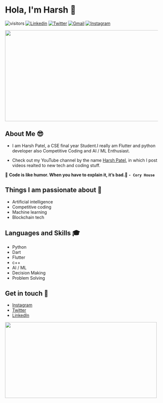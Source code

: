 # Hola, I'm Harsh 👋
![visitors](https://visitor-badge.laobi.icu/badge?page_id=hkp27299.visitor-badge)
<a href="https://www.linkedin.com/in/harsh-patel-a8795b167/" target="_blank"><img src="https://img.shields.io/badge/-Harsh Patel-blue?style=flat-square&logo=Linkedin&logoColor=white" alt="Linkedin"></a>  <a href="https://twitter.com/harsh_27299" target="_blank"><img src="https://img.shields.io/badge/-@harsh_27299-1ca0f1?style=flat-square&labelColor=1ca0f1&logo=twitter&logoColor=white" alt="Twitter"></a>  <a href="mailto:hkp27299@gmail.com" target="_blank"><img src="https://img.shields.io/badge/-hkp27299@gmail.com-c14438?style=flat-square&logo=Gmail&logoColor=white" alt="Gmail"></a>  <a href="https://www.instagram.com/harsh_p_27/?hl=en" target="_blank"><img src="https://img.shields.io/badge/-harsh_p_27-C13584?style=flat-square&labelColor=C13584&logo=instagram&logoColor=white" alt="Instagram"></a>

<img src="https://miro.medium.com/max/4000/1*KUy_KKExZrSpBuv9XfyBgA.png" width="600" height="300">

## About Me 😎
- I am Harsh Patel, a CSE final year Student.I really am Flutter and python developer also Competitive Coding and AI / ML Enthusiast.

- Check out my YouTube channel  by the name [Harsh Patel](https://www.youtube.com/channel/UCBTRbkOemUY7jxhLh5FUdmw), in which I post videos realted to new tech and coding stuff.

💯 **Code is like humor. When you have to explain it, it’s bad.💯 ```- Cory House```** 

## Things I am passionate about 🎯
- Artificial intelligence
- Competitive coding
- Machine learning
- Blockchain tech

## Languages and Skills 🎓
- Python
- Dart
- Flutter
- c++
- AI / ML
- Decision Making
- Problem Solving

## Get in touch 📱
- [Instagram](https://www.instagram.com/harsh_p_27/?hl=en)
- [Twitter](https://twitter.com/harsh_27299)
- [LinkedIn](https://www.linkedin.com/in/harsh-patel-a8795b167/)
<img src="https://www.codeforlife.us/wp-content/uploads/2017/08/Logo_CodeForLife_lightBG.png" width="500" height="250">
